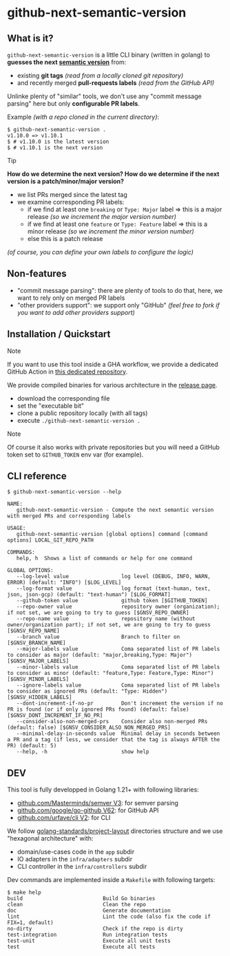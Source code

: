 # github-next-semantic-version

## What is it?

`github-next-semantic-version` is a little CLI binary (written in golang) to
**guesses the next [semantic version](https://semver.org/)** from:

- existing **git tags** *(read from a locally cloned git repository)*
- and recently merged **pull-requests labels** *(read from the GitHub API)*

Unlinke plenty of "similar" tools, we don't use any "commit message parsing" here but only 
**configurable PR labels**.

Example *(with a repo cloned in the current directory)*:

```console
$ github-next-semantic-version .
v1.10.0 => v1.10.1
$ # v1.10.0 is the latest version
$ # v1.10.1 is the next version
```

> [!TIP]
> **How do we determine the next version? How do we determine if the next version is a patch/minor/major version?**
>
> - we list PRs merged since the latest tag
> - we examine corresponding PR labels:
>     - if we find at least one `breaking` or `Type: Major` label => this is a major release *(so we increment the major version number)*
>     - if we find at least one `feature` or `Type: Feature` label => this is a minor release *(so we increment the minor version number)*
>     - else this is a patch release
>
> *(of course, you can define your own labels to configure the logic)*

## Non-features

- "commit message parsing": there are plenty of tools to do that, here, we want to rely only on merged PR labels
- "other providers support": we support only "GitHub" *(feel free to fork if you want to add other providers support)*

## Installation / Quickstart

> [!NOTE]
> If you want to use this tool inside a GHA workflow, we provide a dedicated GitHub Action in
> [this dedicated repository](https://github.com/fabien-marty/github-next-semantic-version-action).

We provide compiled binaries for various architecture in the [release page](https://github.com/fabien-marty/github-next-semantic-version/releases).

- download the corresponding file
- set the "executable bit"
- clone a public repository locally (with all tags)
- execute `./github-next-semantic-version .`

> [!NOTE]
> Of course it also works with private repositories but you will need a GitHub token
> set to `GITHUB_TOKEN` env var (for example).

## CLI reference

```console
$ github-next-semantic-version --help

NAME:
   github-next-semantic-version - Compute the next semantic version with merged PRs and corresponding labels

USAGE:
   github-next-semantic-version [global options] command [command options] LOCAL_GIT_REPO_PATH

COMMANDS:
   help, h  Shows a list of commands or help for one command

GLOBAL OPTIONS:
   --log-level value                 log level (DEBUG, INFO, WARN, ERROR) (default: "INFO") [$LOG_LEVEL]
   --log-format value                log format (text-human, text, json, json-gcp) (default: "text-human") [$LOG_FORMAT]
   --github-token value              github token [$GITHUB_TOKEN]
   --repo-owner value                repository owner (organization); if not set, we are going to try to guess [$GNSV_REPO_OWNER]
   --repo-name value                 repository name (without owner/organization part); if not set, we are going to try to guess [$GNSV_REPO_NAME]
   --branch value                    Branch to filter on [$GNSV_BRANCH_NAME]
   --major-labels value              Coma separated list of PR labels to consider as major (default: "major,breaking,Type: Major") [$GNSV_MAJOR_LABELS]
   --minor-labels value              Coma separated list of PR labels to consider as minor (default: "feature,Type: Feature,Type: Minor") [$GNSV_MINOR_LABELS]
   --ignore-labels value             Coma separated list of PR labels to consider as ignored PRs (default: "Type: Hidden") [$GNSV_HIDDEN_LABELS]
   --dont-increment-if-no-pr         Don't increment the version if no PR is found (or if only ignored PRs found) (default: false) [$GNSV_DONT_INCREMENT_IF_NO_PR]
   --consider-also-non-merged-prs    Consider also non-merged PRs (default: false) [$GNSV_CONSIDER_ALSO_NON_MERGED_PRS]
   --minimal-delay-in-seconds value  Minimal delay in seconds between a PR and a tag (if less, we consider that the tag is always AFTER the PR) (default: 5)
   --help, -h                        show help

```

## DEV

This tool is fully developped in Golang 1.21+ with following libraries:

- [github.com/Masterminds/semver V3](https://github.com/Masterminds/semver/): for semver parsing
- [github.com/google/go-github V62](https://github.com/google/go-github/): for GitHub API 
- [github.com/urfave/cli V2](https://github.com/urfave/cli/): for CLI

We follow [golang-standards/project-layout](https://github.com/golang-standards/project-layout) directories structure
and we use "hexagonal architecture" with:
- domain/use-cases code in the `app` subdir
- IO adapters in the `infra/adapters` subdir
- CLI controller in the `infra/controllers` subdir

Dev commands are implemented inside a `Makefile` with following targets:

```console
$ make help
build                          Build Go binaries
clean                          Clean the repo
doc                            Generate documentation
lint                           Lint the code (also fix the code if FIX=1, default)
no-dirty                       Check if the repo is dirty
test-integration               Run integration tests
test-unit                      Execute all unit tests
test                           Execute all tests 

```
